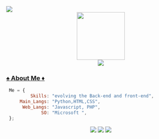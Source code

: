 <img src="https://komarev.com/ghpvc/?username=ArthurHydr&color=blueviolet&style=flat">
<div align='center'>
    <a href="https://github.com/LucasVinicius32">
    <img src='https://github.com/dotOttoni/ArthurHydr/blob/main/hacker-25897.png' height='128px' weidth'128px' target="_blank"><br>
    <img src="https://readme-typing-svg.herokuapp.com?color=%23B836F7&center=true&vCenter=true&multiline=true&width=510&height=65&lines=Hello+Guys!;My+name+is+Lucas%2C+and+I'm+a+only+young+dreamer">
</div>
  
</div>

### ♠️ About Me ♦️
   ```js
    Me = {
            Skills: "evolving the Back-end and front-end",
        Main_Langs: "Python,HTML,CSS", 
         Web_Langs: "Javascript, PHP",
                SO: "Microsoft ",
    };

```
</div>                
<div align='center'>
<a href="https://twitter.com/LucasVi91156075" target="_blank"><img src="https://img.shields.io/badge/-Twitter-%231DA1F2?style=for-the-badge&logo=twitter&logoColor=white" target="_blank"></a>
<a href="https://www.instagram.com/opa.lucasz_/" target="_blank"><img src="https://img.shields.io/badge/-Instagram-%23E4405F?style=for-the-badge&logo=instagram&logoColor=white" target="_blank"></a>
<a href="https://www.linkedin.com/in/lucas-vinícius-da-silva-soares-4789b6213/" target="_blank"><img src="https://img.shields.io/badge/-LinkedIn-%230077B5?style=for-the-badge&logo=linkedin&logoColor=white" target="_blank"></a>
 
</div>
